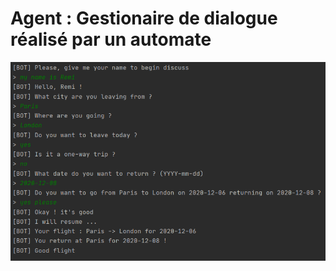# Agent : Gestionaire de dialogue réalisé par un automate

![Exécution du programme](https://github.com/RemiFELIN/AC_Workspace/blob/main/agent_dialogue_cadre/img/agent_dialogue_cadre_output.png)